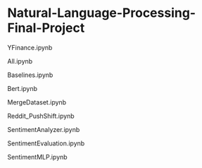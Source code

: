 # Natural-Language-Processing-Final-Project
YFinance.ipynb




All.ipynb


Baselines.ipynb


Bert.ipynb


MergeDataset.ipynb


Reddit_PushShift.ipynb


SentimentAnalyzer.ipynb


SentimentEvaluation.ipynb


SentimentMLP.ipynb
